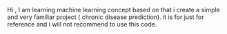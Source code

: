 Hi , I am learning machine learning concept based on that i create a simple and very familiar project ( chronic disease prediction). it is for just for reference and i will not recommend to use this code.
